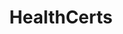 ---
layout: homepage
title: HealthCerts
description: HealthCerts is a set of digital standards and schema for issuing digital COVID-19 test results certificates that are in line with international standards and the Singapore Government’s requirements. 
image: /images/healthcert-logo.svg
permalink: /
sections:
    - hero:
        title: Now you can give travellers easily verifiable Pre-departure test results
        subtitle: With HealthCerts, travellers can show that their Pre-departure test (PDT) results come from recognised healthcare providers, while officers can check that the information has not been 
        background: /images/hero-banner.svg
        key_highlights:
            - title: If you are a traveller,
              description: Endorse your Pre-Departure Test Healthcerts prior to travel
              url: http://www.notarise.gov.sg
            - title: If you are a provider,
              description: Sign up to Issue Healthcerts for Medical Faciities
              url: https://go.gov.sg/healthcertscollab
    - infopic:
        title: If you are a traveller, 
        description: Endorse your Pre-Departure Test Healthcerts prior to travel
        button: Proceed 
        url: http://www.notarise.gov.sg
        image: https://via.placeholder.com/300.png
    - infopic:
        title: If you are a provider,
        description: Sign up to Issue Healthcerts for Medical Faciities
        button: Proceed 
        url: https://go.gov.sg/healthcertscollab
        image: https://via.placeholder.com/300.png
---              